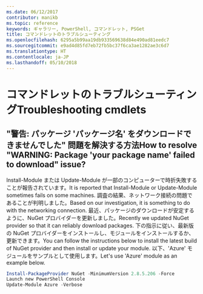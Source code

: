 ```yaml
---
ms.date: 06/12/2017
contributor: manikb
ms.topic: reference
keywords: ギャラリー, PowerShell, コマンドレット, PSGet
title: コマンドレットのトラブルシューティング
ms.openlocfilehash: 6295a5b99aa19db933569638d84e490ad81eedc7
ms.sourcegitcommit: e9ad4d85fd7eb72fb5bc37f6ca3ae1282ae3c6d7
ms.translationtype: HT
ms.contentlocale: ja-JP
ms.lasthandoff: 05/10/2018
---
```

# <a name="troubleshooting-cmdlets"></a><span data-ttu-id="b8fbc-103">コマンドレットのトラブルシューティング</span><span class="sxs-lookup"><span data-stu-id="b8fbc-103">Troubleshooting cmdlets</span></span>

## <a name="how-to-resolve-warning-package-your-package-name-failed-to-download-issue"></a><span data-ttu-id="b8fbc-104">"警告: パッケージ 'パッケージ名' をダウンロードできませんでした" 問題を解決する方法</span><span class="sxs-lookup"><span data-stu-id="b8fbc-104">How to resolve "WARNING: Package 'your package name' failed to download" issue?</span></span>

<span data-ttu-id="b8fbc-105">Install-Module または Update-Module が一部のコンピューターで時折失敗することが報告されています。</span><span class="sxs-lookup"><span data-stu-id="b8fbc-105">It is reported that Install-Module or Update-Module sometimes fails on some machines.</span></span>
<span data-ttu-id="b8fbc-106">調査の結果、ネットワーク接続の問題であることが判明しました。</span><span class="sxs-lookup"><span data-stu-id="b8fbc-106">Based on our investigation, it is something to do with the networking connection.</span></span>
<span data-ttu-id="b8fbc-107">最近、パッケージのダウンロードが安定するように、NuGet プロバイダーを更新しました。</span><span class="sxs-lookup"><span data-stu-id="b8fbc-107">Recently we updated NuGet provider so that it can reliably download packages.</span></span>
<span data-ttu-id="b8fbc-108">下の指示に従い、最新版の NuGet プロバイダーをインストールし、モジュールをインストールするか、更新できます。</span><span class="sxs-lookup"><span data-stu-id="b8fbc-108">You can follow the instructions below to install the latest build of NuGet provider and then install or update your module.</span></span>
<span data-ttu-id="b8fbc-109">以下、'Azure' モジュールをサンプルとして使用します。</span><span class="sxs-lookup"><span data-stu-id="b8fbc-109">Let's use 'Azure' module as an example below.</span></span>

```powershell
Install-PackageProvider NuGet -MinimumVersion 2.8.5.206 -Force
Launch new PowerShell Console
Update-Module Azure -Verbose
```